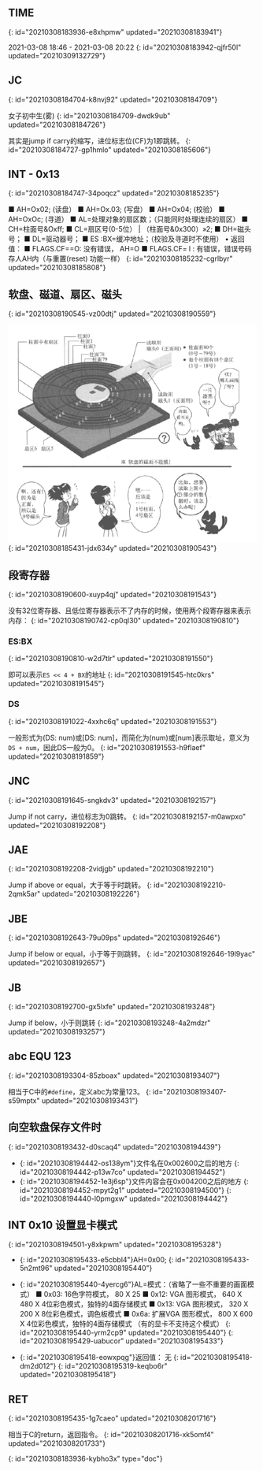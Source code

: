 ## TIME
{: id="20210308183936-e8xhpmw" updated="20210308183941"}

2021-03-08 18:46 - 2021-03-08 20:22
{: id="20210308183942-qjfr50l" updated="20210309132729"}

## JC
{: id="20210308184704-k8nvj92" updated="20210308184709"}

女子初中生(雾)
{: id="20210308184709-dwdk9ub" updated="20210308184726"}

其实是jump if carry的缩写，进位标志位(CF)为1即跳转。
{: id="20210308184727-gp1hmlo" updated="20210308185606"}

## INT - 0x13
{: id="20210308184747-34poqcz" updated="20210308185235"}

■ AH=Ox02; (读盘）
■ AH=Ox.03; (写盘）
■ AH=Ox04; (校验）
■ AH=OxOc; (寻道）
■ AL=处理对象的扇区数；（只能同时处理连续的扇区）
■ CH=柱面号&Oxff;
■ CL=扇区号(0-5位） | （柱面号&0x300）»2;
■ DH=磁头号；
■ DL=驱动器号；
■ ES :BX=缓冲地址；（校验及寻道时不使用）
• 返回值：
■ FLAGS.CF==O: 没有错误， AH=O
■ FLAGS.CF= l : 有错误，错误号码存人AH内（与重置(reset) 功能一样）
{: id="20210308185232-cgrlbyr" updated="20210308185808"}

## 软盘、磁道、扇区、磁头
{: id="20210308190545-vz00dtj" updated="20210308190559"}

![image.png](assets/image-20210308190543-lwocljb.png)
{: id="20210308185431-jdx634y" updated="20210308190543"}

## 段寄存器
{: id="20210308190600-xuyp4qj" updated="20210308191543"}

没有32位寄存器、且低位寄存器表示不了内存的时候，使用两个段寄存器来表示内存：
{: id="20210308190742-cp0ql30" updated="20210308190810"}

### ES:BX
{: id="20210308190810-w2d7tlr" updated="20210308191550"}

即可以表示`ES << 4 + BX`的地址
{: id="20210308191545-htc0krs" updated="20210308191545"}

### DS
{: id="20210308191022-4xxhc6q" updated="20210308191553"}

一般形式为(DS: num)或[DS: num]，而简化为(num)或[num]表示取址，意义为`DS + num`，因此DS一般为0。
{: id="20210308191553-h9flaef" updated="20210308191859"}

## JNC
{: id="20210308191645-sngkdv3" updated="20210308192157"}

Jump if not carry，进位标志为0跳转。
{: id="20210308192157-m0awpxo" updated="20210308192208"}

## JAE
{: id="20210308192208-2vidjgb" updated="20210308192210"}

Jump if above or equal，大于等于时跳转。
{: id="20210308192210-2qmk5ar" updated="20210308192226"}

## JBE
{: id="20210308192643-79u09ps" updated="20210308192646"}

Jump if below or equal，小于等于则跳转。
{: id="20210308192646-19l9yac" updated="20210308192657"}

## JB
{: id="20210308192700-gx5lxfe" updated="20210308193248"}

Jump if below，小于则跳转
{: id="20210308193248-4a2mdzr" updated="20210308193257"}

## abc EQU 123
{: id="20210308193304-85zboax" updated="20210308193407"}

相当于C中的`#define`，定义abc为常量123。
{: id="20210308193407-s59mptx" updated="20210308193431"}

## 向空软盘保存文件时
{: id="20210308193432-d0scaq4" updated="20210308194439"}

- {: id="20210308194442-os138ym"}文件名在0x002600之后的地方
  {: id="20210308194442-p13w7co" updated="20210308194452"}
- {: id="20210308194452-1e3j6sp"}文件内容会在0x004200之后的地方
  {: id="20210308194452-mpyt2g1" updated="20210308194500"}
{: id="20210308194440-l0pmgxw" updated="20210308194442"}

## INT 0x10 设置显卡模式
{: id="20210308194501-y8xkpwm" updated="20210308195328"}

- {: id="20210308195433-e5cbbl4"}AH=0x00;
  {: id="20210308195433-5n2mt96" updated="20210308195440"}
- {: id="20210308195440-4yercg6"}AL=模式：（省略了一些不重要的画面模式）
  ■ 0x03: 16色字符模式， 80 X 25
  ■ 0x12: VGA 图形模式， 640 X 480 X 4位彩色模式，独特的4面存储模式
  ■ 0x13: VGA 图形模式， 320 X 200 X 8位彩色模式，调色板模式
  ■ 0x6a: 扩展VGA 图形模式， 800 X 600 X 4位彩色模式，独特的4面存储模式
  （有的显卡不支持这个模式）
  {: id="20210308195440-yrm2cp9" updated="20210308195440"}
{: id="20210308195429-uabucor" updated="20210308195433"}

- {: id="20210308195418-eowxpqg"}返回值： 无
  {: id="20210308195418-dm2d012"}
{: id="20210308195319-keqbo6r" updated="20210308195418"}

## RET
{: id="20210308195435-1g7caeo" updated="20210308201716"}

相当于C的return，返回指令。
{: id="20210308201716-xk5omf4" updated="20210308201733"}


{: id="20210308183936-kybho3x" type="doc"}
